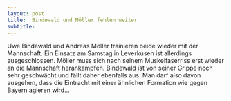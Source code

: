 ```yaml
---
layout: post
title:  Bindewald und Möller fehlen weiter
subtitle:  
---
```


Uwe Bindewald und Andreas Möller trainieren beide wieder mit der Mannschaft. Ein Einsatz am Samstag in Leverkusen ist allerdings ausgeschlossen. Möller muss sich nach seinem Muskelfaserriss erst wieder an die Mannschaft herankämpfen. Bindewald ist von seiner Grippe noch sehr geschwächt und fällt daher ebenfalls aus. Man darf also davon ausgehen, dass die Eintracht mit einer ähnlichen Formation wie gegen Bayern agieren wird...


